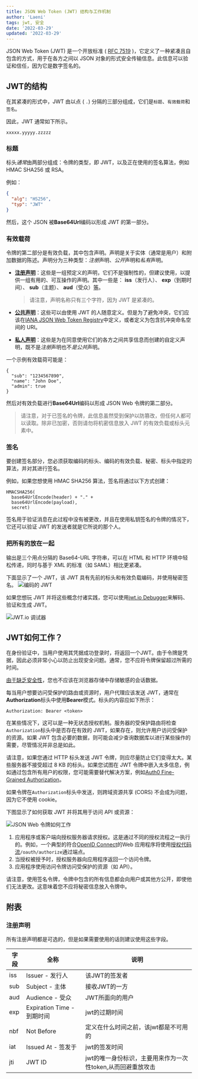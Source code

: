 ```yaml
---
title: JSON Web Token (JWT) 结构与工作机制
author: 'Laeni'
tags: jwt, 安全
date: '2022-03-29'
updated: '2022-03-29'
---
```


JSON Web Token (JWT) 是一个开放标准 ( [RFC 7519](https://tools.ietf.org/html/rfc7519) )，它定义了一种紧凑且自包含的方式，用于在各方之间以 JSON 对象的形式安全传输信息。此信息可以验证和信任，因为它是数字签名的。

## JWT的结构

在其紧凑的形式中，JWT 由以点 ( `.`) 分隔的三部分组成，它们是`标题`、`有效载荷`和`签名`。

因此，JWT 通常如下所示。

```
xxxxx.yyyyy.zzzzz
```

### 标题

标头*通常*由两部分组成：令牌的类型，即 JWT，以及正在使用的签名算法，例如 HMAC SHA256 或 RSA。

例如：

```json
{
  "alg": "HS256",
  "typ": "JWT"
}
```

然后，这个 JSON 被**Base64Url**编码以形成 JWT 的第一部分。

### 有效载荷

令牌的第二部分是有效负载，其中包含声明。声明是关于实体（通常是用户）和附加数据的陈述。声明分为三种类型：*注册*声明、*公开*声明和*私有*声明。

- [**注册声明**](https://tools.ietf.org/html/rfc7519#section-4.1)：这些是一组预定义的声明，它们不是强制性的，但建议使用，以提供一组有用的、可互操作的声明。其中一些是： **iss**（发行人）、 **exp**（到期时间）、 **sub**（主题）、 **aud**（受众）[等](https://tools.ietf.org/html/rfc7519#section-4.1)。

  > 请注意，声明名称只有三个字符，因为 JWT 是紧凑的。

- [**公共声明**](https://tools.ietf.org/html/rfc7519#section-4.2)：这些可以由使用 JWT 的人随意定义。但是为了避免冲突，它们应该在[IANA JSON Web Token Registry](https://www.iana.org/assignments/jwt/jwt.xhtml)中定义，或者定义为包含抗冲突命名空间的 URI。

- [**私人声明**](https://tools.ietf.org/html/rfc7519#section-4.3)：这些是为在同意使用它们的各方之间共享信息而创建的自定义声明，既不是*注册*声明也不*是公共*声明。

一个示例有效载荷可能是：

```
{
  "sub": "1234567890",
  "name": "John Doe",
  "admin": true
}
```

然后对有效负载进行**Base64Url**编码以形成 JSON Web 令牌的第二部分。

> 请注意，对于已签名的令牌，此信息虽然受到保护以防篡改，但任何人都可以读取。除非已加密，否则请勿将机密信息放入 JWT 的有效负载或标头元素中。

### 签名

要创建签名部分，您必须获取编码的标头、编码的有效负载、秘密、标头中指定的算法，并对其进行签名。

例如，如果您想使用 HMAC SHA256 算法，签名将通过以下方式创建：

```
HMACSHA256(
  base64UrlEncode(header) + "." +
  base64UrlEncode(payload),
  secret)
```

签名用于验证消息在此过程中没有被更改，并且在使用私钥签名的令牌的情况下，它还可以验证 JWT 的发送者就是它所说的那个人。

### 把所有的放在一起

输出是三个用点分隔的 Base64-URL 字符串，可以在 HTML 和 HTTP 环境中轻松传递，同时与基于 XML 的标准（如 SAML）相比更紧凑。

下面显示了一个 JWT，该 JWT 具有先前的标头和有效负载编码，并使用秘密签名。 ![编码的 JWT](https://pictures-1252266447.cos.ap-chengdu.myqcloud.com/blog/note/security/jwt/encoded-jwt3.png)

如果您想玩 JWT 并将这些概念付诸实践，您可以使用[jwt.io Debugger](https://jwt.io/#debugger-io)来解码、验证和生成 JWT。

![JWT.io 调试器](https://pictures-1252266447.cos.ap-chengdu.myqcloud.com/blog/note/security/jwt/legacy-app-auth-5.png)

## JWT如何工作？

在身份验证中，当用户使用其凭据成功登录时，将返回一个JWT。由于令牌是凭据，因此必须非常小心以防止出现安全问题。通常，您不应将令牌保留超过所需的时间。

[由于缺乏安全性](https://cheatsheetseries.owasp.org/cheatsheets/HTML5_Security_Cheat_Sheet.html#local-storage)，您也不应该在浏览器存储中存储敏感的会话数据。

每当用户想要访问受保护的路由或资源时，用户代理应该发送 JWT，通常在**Authorization**标头中使用**Bearer**模式。标头的内容应如下所示：

```
Authorization: Bearer <token>
```

在某些情况下，这可以是一种无状态授权机制。服务器的受保护路由将检查`Authorization`标头中是否存在有效的 JWT，如果存在，则允许用户访问受保护的资源。如果 JWT 包含必要的数据，则可能会减少查询数据库以进行某些操作的需要，尽管情况并非总是如此。

请注意，如果您通过 HTTP 标头发送 JWT 令牌，则应尽量防止它们变得太大。某些服务器不接受超过 8 KB 的标头。如果您试图在 JWT 令牌中嵌入太多信息，例如通过包含所有用户的权限，您可能需要替代解决方案，例如[Auth0 Fine-Grained Authorization](https://fga.dev/)。

如果令牌在`Authorization`标头中发送，则跨域资源共享 (CORS) 不会成为问题，因为它不使用 cookie。

下图显示了如何获取 JWT 并将其用于访问 API 或资源：

![JSON Web 令牌如何工作](https://pictures-1252266447.cos.ap-chengdu.myqcloud.com/blog/note/security/jwt/client-credentials-grant.png)

1. 应用程序或客户端向授权服务器请求授权。这是通过不同的授权流程之一执行的。例如，一个典型的符合[OpenID Connect](http://openid.net/connect/)的Web 应用程序将使用[授权代码流](http://openid.net/specs/openid-connect-core-1_0.html#CodeFlowAuth)`/oauth/authorize`通过端点。
2. 当授权被授予时，授权服务器向应用程序返回一个访问令牌。
3. 应用程序使用访问令牌访问受保护的资源（如 API）。

请注意，使用签名令牌，令牌中包含的所有信息都会向用户或其他方公开，即使他们无法更改。这意味着您不应将秘密信息放入令牌中。

## 附表

### 注册声明

所有注册声明都是可选的，但是如果需要使用的话则建议使用这些字段。

| 字段 | 全称                       | 说明                                                        |
| ---- | -------------------------- | ----------------------------------------------------------- |
| iss  | Issuer - 发行人            | 该JWT的签发者                                               |
| sub  | Subject - 主体             | 接收JWT的一方                                               |
| aud  | Audience - 受众            | JWT所面向的用户                                             |
| exp  | Expiration Time - 到期时间 | jwt的过期时间                                               |
| nbf  | Not Before                 | 定义在什么时间之前，该jwt都是不可用的                       |
| iat  | Issued At - 签发于         | jwt的签发时间                                               |
| jti  | JWT ID                     | jwt的唯一身份标识，主要用来作为一次性token,从而回避重放攻击 |

